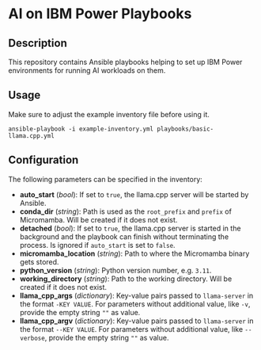 # AI on IBM Power Playbooks

## Description

This repository contains Ansible playbooks helping to set up IBM Power environments for running AI workloads on them.


## Usage

Make sure to adjust the example inventory file before using it.

```shell
ansible-playbook -i example-inventory.yml playbooks/basic-llama.cpp.yml
```


## Configuration

The following parameters can be specified in the inventory:

- **auto_start** (*bool*): If set to `true`, the llama.cpp server will be started by Ansible.
- **conda_dir** (*string*): Path is used as the `root_prefix` and `prefix` of Micromamba. Will be created if it does not exist.
- **detached** (*bool*): If set to `true`, the llama.cpp server is started in the background and the playbook can finish without terminating the process. Is ignored if `auto_start` is set to `false`.
- **micromamba_location** (*string*): Path to where the Micromamba binary gets stored.
- **python_version** (*string*): Python version number, e.g. `3.11`.
- **working_directory** (*string*): Path to the working directory. Will be created if it does not exist.
- **llama_cpp_args** (*dictionary*): Key-value pairs passed to `llama-server` in the format `-KEY VALUE`. For parameters without additional value, like `-v`, provide the empty string `""` as value.
- **llama_cpp_argv** (*dictionary*): Key-value pairs passed to `llama-server` in the format `--KEY VALUE`. For parameters without additional value, like `--verbose`, provide the empty string `""` as value.
